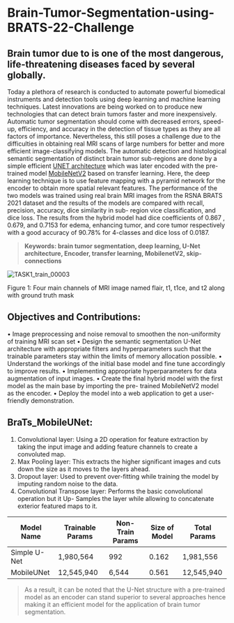 # Brain-Tumor-Segmentation-using-BRATS-22-Challenge

## Brain tumor due to is one of the most dangerous, life-threatening diseases faced by several globally.

  Today a plethora of research is conducted to automate powerful biomedical instruments
and detection tools using deep learning and machine learning techniques. Latest innovations are
being worked on to produce new technologies that can detect brain tumors faster and more
inexpensively. Automatic tumor segmentation should come with decreased errors, speed-up,
efficiency, and accuracy in the detection of tissue types as they are all factors of importance.
Nevertheless, this still poses a challenge due to the difficulties in obtaining real MRI scans of
large numbers for better and more efficient image-classifying models. The automatic detection
and histological semantic segmentation of distinct brain tumor sub-regions are done by a simple
efficient [UNET architecture](https://towardsdatascience.com/unet-line-by-line-explanation-9b191c76baf5)  which was later encoded with the pre-trained model [MobileNetV2](https://www.mathworks.com/help/deeplearning/ref/mobilenetv2.html)
based on transfer learning. Here, the deep learning technique is to use feature mapping with a
pyramid network for the encoder to obtain more spatial relevant features. The performance of the
two models was trained using real brain MRI images from the RSNA BRATS 2021 dataset and the results of the models are compared with recall, precision, accuracy, dice similarity in sub-
region vice classification, and dice loss. The results from the hybrid model had dice coefficients of 0.867 , 0.679, and 0.7153 for edema, enhancing tumor, and core tumor respectively with a
good accuracy of 90.78% for 4-classes and dice loss of 0.0187.

> **Keywords: brain tumor segmentation, deep learning, U-Net architecture, Encoder, transfer
learning, MobilenetV2, skip-connections**

![TASK1_train_00003](https://github.com/pk2203/Brain-Tumor-Segmentation-using-BRATS-22-Challenge/assets/105013665/189efaf4-07f2-472a-ba84-baaceefeabd2)

Figure 1: Four main channels of MRI image named flair, t1, t1ce, and t2 along with ground truth mask

## Objectives and Contributions:
• Image preprocessing and noise removal to smoothen the non-uniformity of training MRI
scan set
• Design the semantic segmentation U-Net architecture with appropriate filters and
hyperparameters such that the trainable parameters stay within the limits of memory
allocation possible.
• Understand the workings of the initial base model and fine tune accordingly to improve
results.
• Implementing appropriate hyperparameters for data augmentation of input images.
• Create the final hybrid model with the first model as the main base by importing the pre-
trained MobileNetV2 model as the encoder.
• Deploy the model into a web application to get a user-friendly demonstration.

## BraTs_MobileUNet:
1. Convolutional layer: Using a 2D operation for feature extraction by taking the input
image and adding feature channels to create a convoluted map.
2. Max Pooling layer: This extracts the higher significant images and cuts down the size as
it moves to the layers ahead.
3. Dropout layer: Used to prevent over-fitting while training the model by imputing random
noise to the data.
4. Convolutional Transpose layer: Performs the basic convolutional operation but it Up-
Samples the layer while allowing to concatenate exterior featured maps to it.

| Model Name | Trainable Params | Non-Train Params | Size of Model | Total Params |
|------------|------------------|------------------|---------------|--------------|
| Simple U-Net| 1,980,564       | 992              |   0.162       |   1,981,556  |
| MobileUNet  | 12,545,940      | 6,544            |    0.561      |   12,545,940 |

> As a result, it can be noted that the U-Net structure with a pre-trained model as an encoder can
stand superior to several approaches hence making it an efficient model for the application of
brain tumor segmentation.
